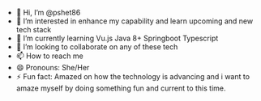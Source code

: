 - 👋 Hi, I’m @pshet86
- 👀 I’m interested in enhance my capability and learn upcoming and new tech stack
- 🌱 I’m currently learning Vu.js Java 8+ Springboot Typescript
- 💞️ I’m looking to collaborate on any of these tech
- 📫 How to reach me 
- 😄 Pronouns: She/Her
- ⚡ Fun fact: Amazed on how the technology is advancing and i want to amaze myself by doing something fun and current to this time.

<!---
pshet86/pshet86 is a ✨ special ✨ repository because its `README.md` (this file) appears on your GitHub profile.
You can click the Preview link to take a look at your changes.
--->
